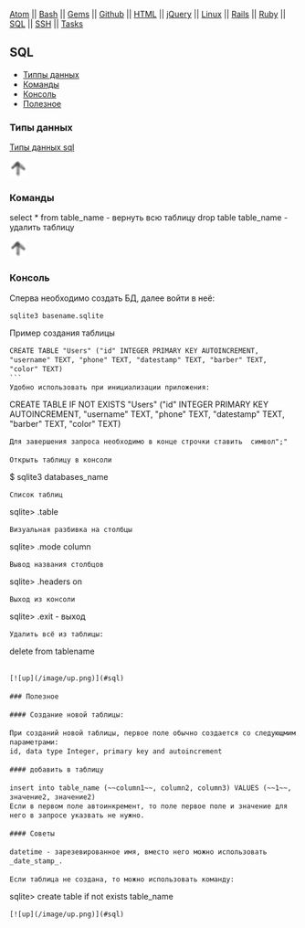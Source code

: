 [Atom](/atom.md) || [Bash](bash.md) || [Gems](/gems.md) || [Github](/github.md) || [HTML](html.md) || [jQuery](/jquery.md) || [Linux](/linux.md) || [Rails](rails.md) || [Ruby](ruby.md) || [SQL](sql.md) || [SSH](ssh.md) || [Tasks](tasks.md)

## SQL

* [Типпы данных](#Типпы-данных)
* [Команды](#Команды)
* [Консоль](#Консоль)
* [Полезное](#Полезное)

### Типы данных

[Типы данных sql](http://sql-language.ru/sqldatetype.html)  

[![up](/image/up.png)](#sql)  

### Команды

select * from table_name - вернуть всю таблицу
drop table table_name - удалить таблицу

[![up](/image/up.png)](#sql)

### Консоль

Сперва необходимо создать БД, далее войти в неё:
```
sqlite3 basename.sqlite
```
Пример создания таблицы
````
CREATE TABLE "Users" ("id" INTEGER PRIMARY KEY AUTOINCREMENT, "username" TEXT, "phone" TEXT, "datestamp" TEXT, "barber" TEXT, "color" TEXT)
```
Удобно использовать при инициализации приложения:
````
CREATE TABLE IF NOT EXISTS "Users" ("id" INTEGER PRIMARY KEY AUTOINCREMENT, "username" TEXT, "phone" TEXT, "datestamp" TEXT, "barber" TEXT, "color" TEXT)
```
Для завершения запроса необходимо в конце строчки ставить  символ";"  

Открыть таблицу в консоли
```
$ sqlite3 databases_name
```
Список таблиц
```
sqlite> .table
```
Визуальная разбивка на столбцы
```
sqlite> .mode column
```
Вывод названия столбцов
```
sqlite> .headers on
```
Выход из консоли
```
sqlite> .exit - выход
```
Удалить всё из таблицы:
```
delete from tablename
```

[![up](/image/up.png)](#sql)

### Полезное

#### Создание новой таблицы:

При созданий новой таблицы, первое поле обычно создается со следующмим параметрами:  
id, data type Integer, primary key and autoincrement

#### добавить в таблицу

insert into table_name (~~column1~~, column2, column3) VALUES (~~1~~, значение2, значение2)  
Если в первом поле автоинкремент, то поле первое поле и значение для него в запросе указвать не нужно.

#### Советы

datetime - зарезевированное имя, вместо него можно использовать _date_stamp_.

Если таблица не создана, то можно использовать команду:  
```
sqlite> create table if not exists table_name
```
[![up](/image/up.png)](#sql)
